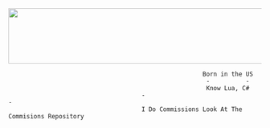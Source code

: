 <div id="header" align="center">
  <img src="https://discord.c99.nl/widget/theme-4/671860993407713291.png" alt="" width="600" height="110"/>
</div>

                                                          Born in the US
                                                           -          -
                                                           Know Lua, C#
                                         -                                                -
                                         I Do Commissions Look At The Commisions Repository
